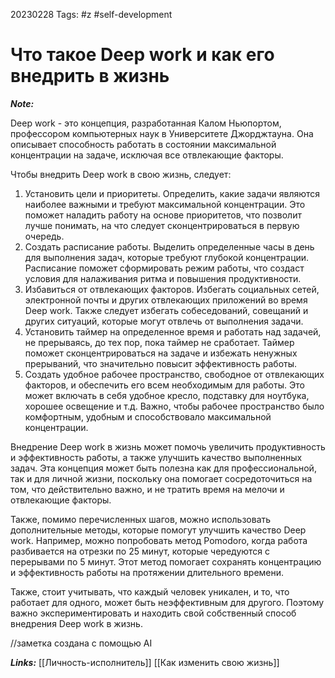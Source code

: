 20230228
Tags: #z #self-development 
# Что такое Deep work и как его внедрить в жизнь 

***Note:*** 

Deep work - это концепция, разработанная Калом Ньюпортом, профессором компьютерных наук в Университете Джорджтауна. Она описывает способность работать в состоянии максимальной концентрации на задаче, исключая все отвлекающие факторы.

Чтобы внедрить Deep work в свою жизнь, следует:

1.  Установить цели и приоритеты. Определить, какие задачи являются наиболее важными и требуют максимальной концентрации. Это поможет наладить работу на основе приоритетов, что позволит лучше понимать, на что следует сконцентрироваться в первую очередь.
2.  Создать расписание работы. Выделить определенные часы в день для выполнения задач, которые требуют глубокой концентрации. Расписание поможет сформировать режим работы, что создаст условия для налаживания ритма и повышения продуктивности.
3.  Избавиться от отвлекающих факторов. Избегать социальных сетей, электронной почты и других отвлекающих приложений во время Deep work. Также следует избегать собеседований, совещаний и других ситуаций, которые могут отвлечь от выполнения задачи.
4.  Установить таймер на определенное время и работать над задачей, не прерываясь, до тех пор, пока таймер не сработает. Таймер поможет сконцентрироваться на задаче и избежать ненужных прерываний, что значительно повысит эффективность работы.
5.  Создать удобное рабочее пространство, свободное от отвлекающих факторов, и обеспечить его всем необходимым для работы. Это может включать в себя удобное кресло, подставку для ноутбука, хорошее освещение и т.д. Важно, чтобы рабочее пространство было комфортным, удобным и способствовало максимальной концентрации.

Внедрение Deep work в жизнь может помочь увеличить продуктивность и эффективность работы, а также улучшить качество выполненных задач. Эта концепция может быть полезна как для профессиональной, так и для личной жизни, поскольку она помогает сосредоточиться на том, что действительно важно, и не тратить время на мелочи и отвлекающие факторы.

Также, помимо перечисленных шагов, можно использовать дополнительные методы, которые помогут улучшить качество Deep work. Например, можно попробовать метод Pomodoro, когда работа разбивается на отрезки по 25 минут, которые чередуются с перерывами по 5 минут. Этот метод помогает сохранять концентрацию и эффективность работы на протяжении длительного времени.

Также, стоит учитывать, что каждый человек уникален, и то, что работает для одного, может быть неэффективным для другого. Поэтому важно экспериментировать и находить свой собственный способ внедрения Deep work в жизнь.

//заметка создана с помощью AI

***Links:*** [[Личность-исполнитель]] [[Как изменить свою жизнь]]

